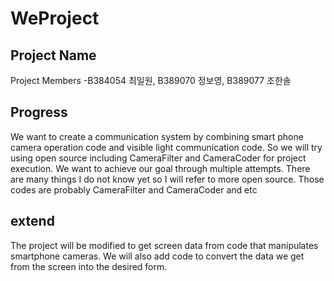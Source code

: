 # WeProject
Project Name
 -


Project Members
 -B384054 최일원, B389070 정보영, B389077 조한솔
 
## Progress  
We want to create a communication system by combining smart phone camera operation code and visible light communication code.
So we will try using open source including CameraFilter and CameraCoder for project execution.
We want to achieve our goal through multiple attempts.
There are many things I do not know yet so I will refer to more open source.
Those codes are probably CameraFilter and CameraCoder and etc		

## extend  
The project will be modified to get screen data from code that manipulates smartphone cameras.
We will also add code to convert the data we get from the screen into the desired form.
